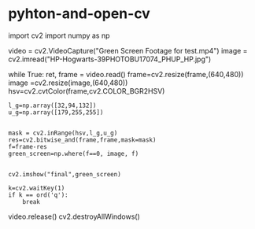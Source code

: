 # pyhton-and-open-cv
import cv2
import numpy as np


video = cv2.VideoCapture("Green Screen Footage for test.mp4")
image = cv2.imread("HP-Hogwarts-39PHOTOBU17074_PHUP_HP.jpg")  


while True:
    ret, frame =  video.read()
    frame=cv2.resize(frame,(640,480))
    image =cv2.resize(image,(640,480))
    hsv=cv2.cvtColor(frame,cv2.COLOR_BGR2HSV)

    l_g=np.array([32,94,132])
    u_g=np.array([179,255,255])
 

    mask = cv2.inRange(hsv,l_g,u_g)
    res=cv2.bitwise_and(frame,frame,mask=mask)
    f=frame-res
    green_screen=np.where(f==0, image, f)
    

    cv2.imshow("final",green_screen)  

    k=cv2.waitKey(1)
    if k == ord('q'):
        break 

video.release()
cv2.destroyAllWindows() 

 

